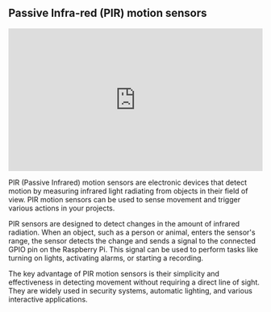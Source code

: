## Passive Infra-red (PIR) motion sensors 


<html>
  <div style="position: relative; overflow: hidden; padding-top: 56.25%;">
    <iframe style="position: absolute; top: 0; left: 0; right: 0; width: 100%; height: 100%; border: none;" src="https://www.youtube.com/embed/73v7P1_a9As?rel=0&cc_load_policy=1" allowfullscreen allow="accelerometer; autoplay; clipboard-write; encrypted-media; gyroscope; picture-in-picture; web-share">
    </iframe>
  </div>
</html>

PIR (Passive Infrared) motion sensors are electronic devices that detect motion by measuring infrared light radiating from objects in their field of view. PIR motion sensors can be used to sense movement and trigger various actions in your projects.

PIR sensors are designed to detect changes in the amount of infrared radiation. When an object, such as a person or animal, enters the sensor's range, the sensor detects the change and sends a signal to the connected GPIO pin on the Raspberry Pi. This signal can be used to perform tasks like turning on lights, activating alarms, or starting a recording.

The key advantage of PIR motion sensors is their simplicity and effectiveness in detecting movement without requiring a direct line of sight. They are widely used in security systems, automatic lighting, and various interactive applications.